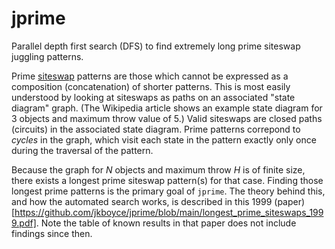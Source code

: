 # jprime
Parallel depth first search (DFS) to find extremely long prime siteswap juggling patterns.

Prime [siteswap](https://en.wikipedia.org/wiki/Siteswap) patterns are those which cannot be expressed as a composition (concatenation) of shorter patterns. This is most easily understood by looking at siteswaps as paths on an associated "state diagram" graph. (The Wikipedia article shows an example state diagram for 3 objects and maximum throw value of 5.) Valid siteswaps are closed paths (circuits) in the associated state diagram. Prime patterns correpond to *cycles* in the graph, which visit each state in the pattern exactly only once during the traversal of the pattern.

Because the graph for $N$ objects and maximum throw $H$ is of finite size, there exists a longest prime siteswap pattern(s) for that case. Finding those longest prime patterns is the primary goal of `jprime`. The theory behind this, and how the automated search works, is described in this 1999 (paper)[https://github.com/jkboyce/jprime/blob/main/longest_prime_siteswaps_1999.pdf]. Note the table of known results in that paper does not include findings since then.
